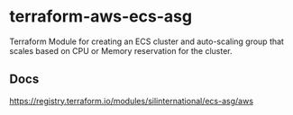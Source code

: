 # terraform-aws-ecs-asg
Terraform Module for creating an ECS cluster and auto-scaling group that scales based on CPU or Memory reservation
for the cluster. 

## Docs
https://registry.terraform.io/modules/silinternational/ecs-asg/aws